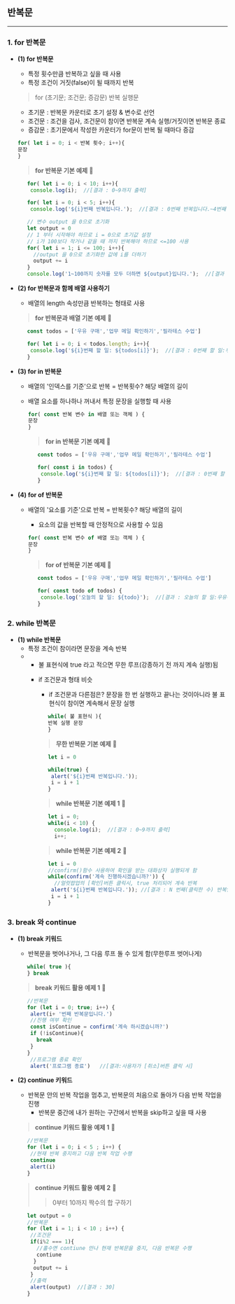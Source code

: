## 반복문
-----
### 1. for 반복문 ###
* **(1) for 반복문**
  - 특정 횟수만큼 반복하고 싶을 때 사용
  - 특정 조건이 거짓(false)이 될 때까지 반복   
  
  > for (초기문; 조건문; 증감문)
  > 반복 실행문

    - 초기문 : 반복문 카운터로 초기 설정 & 변수로 선언
    - 조건문 : 조건을 검사, 조건문이 참이면 반복문 계속 실행/거짓이면 반복문 종료
    - 증감문 : 초기문에서 작성한 카운터가 for문이 반복 될 때마다 증감

    ```javascript
    for( let i = 0; i < 반복 횟수; i++){
    문장
    }
    ```

    > **for 반복문 기본 예제** 📌
    ```javascript
       for( let i = 0; i < 10; i++){ 
        console.log(i);  //[결과 : 0~9까지 출력]
    ```
    ```javascript
       for( let i = 0; i < 5; i++){ 
        console.log('${i}번째 반복입니다.');  //[결과 : 0번째 반복입니다.~4번째 반복입니다.출력]
    ```
    ```javascript
       // 변수 output 을 0으로 초기화
       let output = 0
       // 1 부터 시작해야 하므로 i = 0으로 초기값 설정
       // i가 100보다 작거나 같을 때 까지 반복해야 하므로 <=100 사용
       for( let i = 1; i <= 100; i++){ 
         //output 을 0으로 초기화한 값에 i를 더하기
         output += i
       }
       console.log('1~100까지 숫자를 모두 더하면 ${output}입니다.');  //[결과 :1~100까지 숫자를 모두 더하면 5050입니다.출력]
    ```

* **(2) for 반복문과 함께 배열 사용하기**
  - 배열의 length 속성만큼 반복하는 형태로 사용

  > **for 반복문과 배열 기본 예제** 📌
    ```javascript
       const todos = ['우유 구매','업무 메일 확인하기','필라테스 수업']

       for( let i = 0; i < todos.length; i++){ 
        console.log('${i}번째 할 일: ${todos[i]}');  //[결과 : 0번째 할 일:우유구매, 1번째 할일 : 업무 메일 확인하기, 2번째 할일 : 필라테스 수업]
       }
    ```

* **(3) for in 반복문**
  - 배열의 '인덱스를 기준'으로 반복 = 반복횟수? 해당 배열의 길이
  - 배열 요소를 하나하나 꺼내서 특정 문장을 실행할 때 사용
 
    ```javascript
    for( const 반복 변수 in 배열 또는 객체 ) {
    문장
    }
    ```

    > **for in 반복문 기본 예제** 📌
    ```javascript
       const todos = ['우유 구매','업무 메일 확인하기','필라테스 수업']

       for( const i in todos) { 
        console.log('${i}번째 할 일: ${todos[i]}');  //[결과 : 0번째 할 일:우유구매, 1번째 할일 : 업무 메일 확인하기, 2번째 할일 : 필라테스 수업]
       }
    ```

* **(4) for of 반복문**
  - 배열의 '요소를 기준'으로 반복 = 반복횟수? 해당 배열의 길이
    - 요소의 값을 반복할 때 안정적으로 사용할 수 있음
 
    ```javascript
    for( const 반복 변수 of 배열 또는 객체 ) {
    문장
    }
    ```

    > **for of 반복문 기본 예제** 📌
    ```javascript
       const todos = ['우유 구매','업무 메일 확인하기','필라테스 수업']

       for( const todo of todos) { 
        console.log('오늘의 할 일: ${todo}');  //[결과 : 오늘의 할 일:우유구매, 오늘의 할 일 : 업무 메일 확인하기, 오늘의 할 일 : 필라테스 수업]
       }
    ```

### 2. while 반복문 ###
* **(1) while 반복문**
  - 특정 조건이 참이라면 문장을 계속 반복
  - * 불 표현식에 true 라고 적으면 무한 루프(강종하기 전 까지 계속 실행)됨
    - if 조건문과 형태 비슷
      - if 조건문과 다른점은? 문장을 한 번 실행하고 끝나는 것이아니라 불 표현식이 참이면 계속해서 문장 실행

      ```javascript
         while( 불 표현식 ){
         반복 실행 문장
         }
      ```

      > **무한 반복문 기본 예제** 📌
      ```javascript
         let i = 0

         while(true) { 
          alert('${i}번째 반복입니다.'));
          i = i + 1
         }
      ```
      > **while 반복문 기본 예제 1** 📌

      ```javascript
         let i = 0;
         while(i < 10) {
           console.log(i);  //[결과 : 0~9까지 출력]
           i++;
      ```
      > **while 반복문 기본 예제 2** 📌
      ```javascript
         let i = 0
         //confirm()함수 사용하여 확인을 받는 대화상자 실행되게 함
         while(confirm('계속 진행하시겠습니까?')) { 
           //얼럿팝업의 [확인]버튼 클릭시, true 처리되어 계속 반복
          alert('${i}번째 반복입니다.')); //[결과 : N 번째(클릭한 수) 반복입니다.]
          i = i + 1
         }
      ```

### 3. break 와 continue ###
* **(1) break 키워드**
  - 반복문을 벗어나거나, 그 다음 루프 돌 수 있게 함(무한루프 벗어나게)
  ```javascript
     while( true ){
     } break
  ```

  > **break 키워드 활용 예제 1** 📌

  ```javascript
     //반복문
     for (let i = 0; true; i++) {
      alert(i+ '번째 반복문입니다.')
      //진행 여부 확인
      const isContinue = confirm('계속 하시겠습니까?')
      if (!isContinue){
        break
      }
     }
      //프로그램 종료 확인
      alert('프로그램 종료')   //[결과:사용자가 [취소]버튼 클릭 시]
  ```

* **(2) continue 키워드**
  - 반복문 안의 반복 작업을 멈추고, 반복문의 처음으로 돌아가 다음 반복 작업을 진행
    - 반복문 중간에 내가 원하는 구간에서 반복을 skip하고 싶을 때 사용

  > **continue 키워드 활용 예제 1** 📌

  ```javascript
     //반복문
     for (let i = 0; i < 5 ; i++) {
      //현재 반복 중지하고 다음 반복 작업 수행
      continue
      alert(i)
     }
  ```

  > **continue 키워드 활용 예제 2** 📌
    >> 0부터 10까지 짝수의 합 구하기

  ```javascript
     let output = 0
     //반복문
     for (let i = 1; i < 10 ; i++) {
      //조건문
      if(i%2 === 1){
        //홀수면 contiune 만나 현재 반복문을 중지, 다음 반복문 수행
        contiune
       }
       output += i
      }
      //출력
      alert(output)  //[결과 : 30]
     }
  ```


